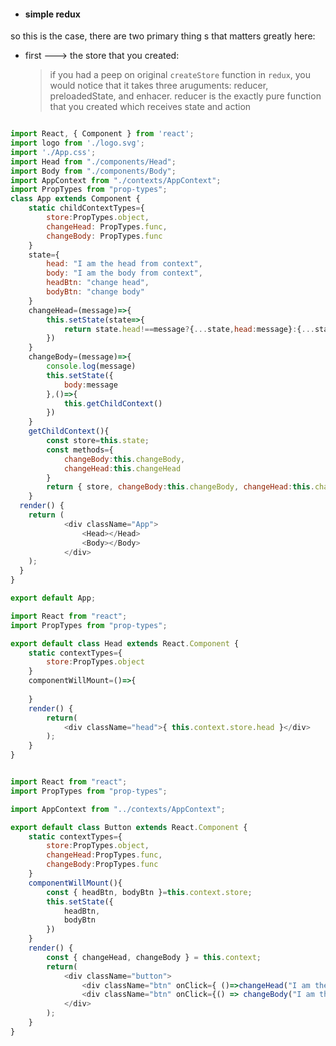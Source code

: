 - #### simple redux
so  this is the case, there are two primary thing s that matters greatly here:  
- first ---> the store that you created:    
    > if you had a peep on original `createStore` function in `redux`, you would notice that it takes three aruguments: reducer, preloadedState, and enhacer. reducer is the exactly pure  function that you created which receives state and action 
```javascript
```

```javascript
import React, { Component } from 'react';
import logo from './logo.svg';
import './App.css';
import Head from "./components/Head";
import Body from "./components/Body";
import AppContext from "./contexts/AppContext";
import PropTypes from "prop-types";
class App extends Component {
    static childContextTypes={
        store:PropTypes.object,
        changeHead: PropTypes.func,
        changeBody: PropTypes.func
    }
    state={
        head: "I am the head from context",
        body: "I am the body from context",
        headBtn: "change head",
        bodyBtn: "change body"
    }
    changeHead=(message)=>{
        this.setState(state=>{
            return state.head!==message?{...state,head:message}:{...state};
        })
    }
    changeBody=(message)=>{
        console.log(message)
        this.setState({
            body:message
        },()=>{
            this.getChildContext()
        })
    }
    getChildContext(){
        const store=this.state;
        const methods={
            changeBody:this.changeBody,
            changeHead:this.changeHead
        }
        return { store, changeBody:this.changeBody, changeHead:this.changeHead }
    }
  render() {
    return (
            <div className="App">
                <Head></Head>
                <Body></Body>
            </div>
    );
  }
}

export default App;

```  
  
```javascript
import React from "react";
import PropTypes from "prop-types";

export default class Head extends React.Component {
    static contextTypes={
        store:PropTypes.object
    }
    componentWillMount=()=>{
       
    }
    render() {
        return(
            <div className="head">{ this.context.store.head }</div>
        );
    }
}
```  
  
```javascript

import React from "react";
import PropTypes from "prop-types";

import AppContext from "../contexts/AppContext";

export default class Button extends React.Component {
    static contextTypes={
        store:PropTypes.object,
        changeHead:PropTypes.func,
        changeBody:PropTypes.func
    }
    componentWillMount(){
        const { headBtn, bodyBtn }=this.context.store;
        this.setState({
            headBtn,
            bodyBtn
        })
    }
    render() {
        const { changeHead, changeBody } = this.context;
        return(
            <div className="button">
                <div className="btn" onClick={ ()=>changeHead("I am the head changed by Button") }>{ this.state.headBtn }</div>
                <div className="btn" onClick={() => changeBody("I am the head changed by Button") }>{ this.state.bodyBtn }</div>
            </div>
        );
    }
}

```